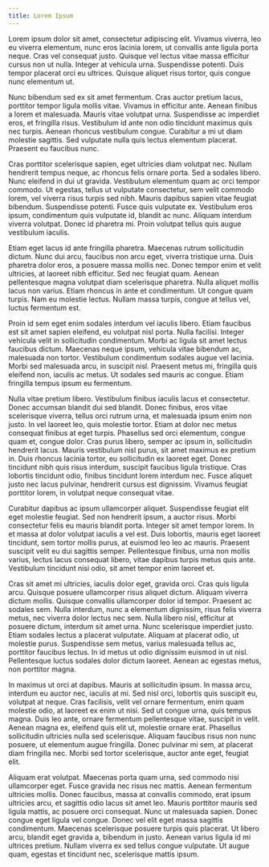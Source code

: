 ```yaml
---
title: Lorem Ipsum
---
```


Lorem ipsum dolor sit amet, consectetur adipiscing elit. Vivamus viverra, leo eu viverra elementum, nunc eros lacinia lorem, ut convallis ante ligula porta neque. Cras vel consequat justo. Quisque vel lectus vitae massa efficitur cursus non ut nulla. Integer at vehicula urna. Suspendisse potenti. Duis tempor placerat orci eu ultrices. Quisque aliquet risus tortor, quis congue nunc elementum ut.

Nunc bibendum sed ex sit amet fermentum. Cras auctor pretium lacus, porttitor tempor ligula mollis vitae. Vivamus in efficitur ante. Aenean finibus a lorem et malesuada. Mauris vitae volutpat urna. Suspendisse ac imperdiet eros, et fringilla risus. Vestibulum id ante non odio tincidunt maximus quis nec turpis. Aenean rhoncus vestibulum congue. Curabitur a mi ut diam molestie sagittis. Sed vulputate nulla quis lectus elementum placerat. Praesent eu faucibus nunc.

Cras porttitor scelerisque sapien, eget ultricies diam volutpat nec. Nullam hendrerit tempus neque, ac rhoncus felis ornare porta. Sed a sodales libero. Nunc eleifend in dui ut gravida. Vestibulum elementum quam ac orci tempor commodo. Ut egestas, tellus ut vulputate consectetur, sem velit commodo lorem, vel viverra risus turpis sed nibh. Mauris dapibus sapien vitae feugiat bibendum. Suspendisse potenti. Fusce quis vulputate ex. Vestibulum eros ipsum, condimentum quis vulputate id, blandit ac nunc. Aliquam interdum viverra volutpat. Donec id pharetra mi. Proin volutpat tellus quis augue vestibulum iaculis.

Etiam eget lacus id ante fringilla pharetra. Maecenas rutrum sollicitudin dictum. Nunc dui arcu, faucibus non arcu eget, viverra tristique urna. Duis pharetra dolor eros, a posuere massa mollis nec. Donec tempor enim et velit ultricies, at laoreet nibh efficitur. Sed nec feugiat quam. Aenean pellentesque magna volutpat diam scelerisque pharetra. Nulla aliquet mollis lacus non varius. Etiam rhoncus in ante et condimentum. Ut congue quam turpis. Nam eu molestie lectus. Nullam massa turpis, congue at tellus vel, luctus fermentum est.

Proin id sem eget enim sodales interdum vel iaculis libero. Etiam faucibus est sit amet sapien eleifend, eu volutpat nisl porta. Nulla facilisi. Integer vehicula velit in sollicitudin condimentum. Morbi ac ligula sit amet lectus faucibus dictum. Maecenas neque ipsum, vehicula vitae bibendum ac, malesuada non tortor. Vestibulum condimentum sodales augue vel lacinia. Morbi sed malesuada arcu, in suscipit nisl. Praesent metus mi, fringilla quis eleifend non, iaculis ac metus. Ut sodales sed mauris ac congue. Etiam fringilla tempus ipsum eu fermentum.

Nulla vitae pretium libero. Vestibulum finibus iaculis lacus et consectetur. Donec accumsan blandit dui sed blandit. Donec finibus, eros vitae scelerisque viverra, tellus orci rutrum urna, et malesuada ipsum enim non justo. In vel laoreet leo, quis molestie tortor. Etiam at dolor nec metus consequat finibus at eget turpis. Phasellus sed orci elementum, congue quam et, congue dolor. Cras purus libero, semper ac ipsum in, sollicitudin hendrerit lacus. Mauris vestibulum nisl purus, sit amet maximus ex pretium in. Duis rhoncus lacinia tortor, eu sollicitudin ex laoreet eget. Donec tincidunt nibh quis risus interdum, suscipit faucibus ligula tristique. Cras lobortis tincidunt odio, finibus tincidunt lorem interdum nec. Fusce aliquet justo nec lacus pulvinar, hendrerit cursus est dignissim. Vivamus feugiat porttitor lorem, in volutpat neque consequat vitae.

Curabitur dapibus ac ipsum ullamcorper aliquet. Suspendisse feugiat elit eget molestie feugiat. Sed non hendrerit ipsum, a auctor risus. Morbi consectetur felis eu mauris blandit porta. Integer sit amet tempor lorem. In et massa at dolor volutpat iaculis a vel est. Duis lobortis, mauris eget laoreet tincidunt, sem tortor mollis purus, at euismod leo leo ac mauris. Praesent suscipit velit eu dui sagittis semper. Pellentesque finibus, urna non mollis varius, lectus lacus consequat libero, vitae dapibus turpis metus quis ante. Vestibulum tincidunt nisi odio, sit amet tempor enim laoreet et.

Cras sit amet mi ultricies, iaculis dolor eget, gravida orci. Cras quis ligula arcu. Quisque posuere ullamcorper risus aliquet dictum. Aliquam viverra dictum mollis. Quisque convallis ullamcorper dolor id tempor. Praesent ac sodales sem. Nulla interdum, nunc a elementum dignissim, risus felis viverra metus, nec viverra dolor lectus nec sem. Nulla libero nisl, efficitur at posuere dictum, interdum sit amet urna. Nunc scelerisque imperdiet justo. Etiam sodales lectus a placerat vulputate. Aliquam at placerat odio, ut molestie purus. Suspendisse sem metus, varius malesuada tellus ac, porttitor faucibus lectus. In id metus ut odio dignissim euismod in ut nisl. Pellentesque luctus sodales dolor dictum laoreet. Aenean ac egestas metus, non porttitor magna.

In maximus ut orci at dapibus. Mauris at sollicitudin ipsum. In massa arcu, interdum eu auctor nec, iaculis at mi. Sed nisl orci, lobortis quis suscipit eu, volutpat at neque. Cras facilisis, velit vel ornare fermentum, enim quam molestie odio, at laoreet ex enim ut nisi. Sed ut congue urna, quis tempus magna. Duis leo ante, ornare fermentum pellentesque vitae, suscipit in velit. Aenean magna ex, eleifend quis elit ut, molestie ornare erat. Phasellus sollicitudin ultricies nulla sed scelerisque. Aliquam faucibus risus non nunc posuere, ut elementum augue fringilla. Donec pulvinar mi sem, at placerat diam fringilla nec. Morbi sed tortor scelerisque, auctor ante eget, feugiat elit.

Aliquam erat volutpat. Maecenas porta quam urna, sed commodo nisi ullamcorper eget. Fusce gravida nec risus nec mattis. Aenean fermentum ultricies mollis. Donec faucibus, massa at convallis commodo, erat ipsum ultricies arcu, et sagittis odio lacus sit amet leo. Mauris porttitor mauris sed ligula mattis, ac posuere orci consequat. Nunc ut malesuada sapien. Donec congue eget ligula vel congue. Donec vel elit eget massa sagittis condimentum. Maecenas scelerisque posuere turpis quis placerat. Ut libero arcu, blandit eget gravida a, bibendum in justo. Aenean varius ligula id mi ultrices pretium. Nullam viverra ex sed tellus congue vulputate. Ut augue quam, egestas et tincidunt nec, scelerisque mattis ipsum.

